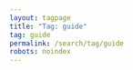 ```yaml
---
layout: tagpage
title: "Tag: guide"
tag: guide
permalink: /search/tag/guide
robots: noindex
---
```

